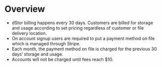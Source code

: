 # Overview

* dStor billing happens every 30 days. Customers are billed for storage and usage according to set pricing regardless of customer or file delivery location.
* On account signup users are required to put a payment method on file which is managed through Stripe.
* Each month, the payment method on file is charged for the previous 30 days’ storage and usage.
* Accounts will not be charged until fees reach $10.
